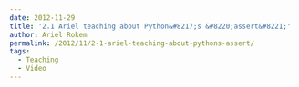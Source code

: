 ```yaml
---
date: 2012-11-29
title: '2.1 Ariel teaching about Python&#8217;s &#8220;assert&#8221;'
author: Ariel Rokem
permalink: /2012/11/2-1-ariel-teaching-about-pythons-assert/
tags:
  - Teaching
  - Video
---
```


